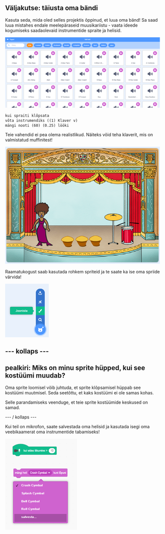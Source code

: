 ## Väljakutse: täiusta oma bändi

Kasuta seda, mida oled selles projektis õppinud, et luua oma bänd! Sa saad luua mistahes endale meelepäraseid muusikariistu - vaata ideede kogumiseks saadaolevaid instrumentide spraite ja helisid.

![kuvatõmmis](images/band-ideas-sounds.png)

```blocks3
kui spraiti klõpsata
võta instrumendiks ((1) Klaver v)
mängi nooti (60) (0.25) lööki
```

Teie vahendid ei pea olema realistlikud. Näiteks võid teha klaverit, mis on valmistatud muffinitest!

![ekraanipilt](images/band-piano.png)

Raamatukogust saab kasutada rohkem spriteid ja te saate ka ise oma spriide värvida!

![ekraanipilt](images/band-draw.png)

## \--- kollaps \---

## pealkiri: Miks on minu sprite hüpped, kui see kostüümi muudab?

Oma sprite loomisel võib juhtuda, et sprite klõpsamisel hüppab see kostüümi muutmisel. Seda seetõttu, et kaks kostüümi ei ole samas kohas.

Selle parandamiseks veenduge, et teie sprite kostüümide keskused on samad.

\--- / kollaps \---

Kui teil on mikrofon, saate salvestada oma helisid ja kasutada isegi oma veebikaamerat oma instrumentide tabamiseks!

![ekraanipilt](images/band-io.png)
